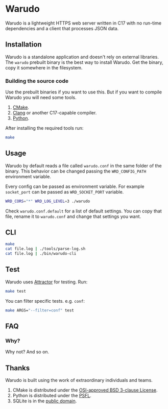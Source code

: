 # Warudo
Warudo is a lightweight HTTPS web server written in C17 with no run-time
dependencies and a client that processes JSON data.

## Installation
Warudo is a standalone application and doesn't rely on external libraries. The
`warudo` prebuilt binary is the best way to install Warudo. Get the binary,
copy it somewhere in the filesystem.

### Building the source code

Use the prebuilt binaries if you want to use this. But if you want to compile
Warudo you will need some tools.

1. [CMake](https://cmake.org).
2. [Clang](https://clang.llvm.org) or another C17-capable compiler.
3. [Python](https://www.python.org/).

After installing the required tools run:

```sh
make
```

## Usage
Warudo by default reads a file called `warudo.conf` in the same folder of the
binary. This behavior can be changed passing the `WRD_CONFIG_PATH` environment
variable.

Every config can be passed as environment variable. For example `socket_port`
can be passed as `WRD_SOCKET_PORT` variable.

```sh
WRD_CORS="*" WRD_LOG_LEVEL=3 ./warudo
```

Check `warudo.conf.default` for a list of default settings. You can copy that
file, rename it to `warudo.conf` and change that settings you want.

## CLI
```sh
make
cat file.log | ./tools/parse-log.sh
cat file.log | ./bin/warudo-cli
```

## Test
Warudo uses [Attractor](https://github.com/zaerl/attractor) for testing. Run:

```sh
make test
```

You can filter specific tests. e.g. `conf`:

```sh
make ARGS="--filter=conf" test
```

## FAQ

### Why?
Why not? And so on.

## Thanks
Warudo is built using the work of extraordinary individuals and teams.

1. CMake is distributed under the [OSI-approved BSD 3-clause License](https://gitlab.kitware.com/cmake/cmake/raw/master/Copyright.txt).
2. Python is distributed under the [PSFL](https://docs.python.org/3/license.html).
3. SQLite is in the [public domain](https://sqlite.org/copyright.html).
